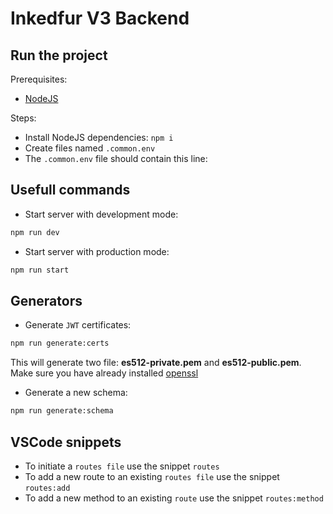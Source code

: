 # Inkedfur V3 Backend

## Run the project

Prerequisites:

- [NodeJS](https://nodejs.org/en/)

Steps:

- Install NodeJS dependencies: `npm i`
- Create files named `.common.env`
- The `.common.env` file should contain this line:

## Usefull commands

- Start server with development mode:

```bash
npm run dev
```

- Start server with production mode:

```bash
npm run start
```

## Generators

- Generate `JWT` certificates:

```bash
npm run generate:certs
```

This will generate two file: **es512-private.pem** and **es512-public.pem**. Make sure you have already installed [openssl](https://www.openssl.org/)

- Generate a new schema:

```bash
npm run generate:schema
```

## VSCode snippets

- To initiate a `routes file` use the snippet `routes`
- To add a new route to an existing `routes file` use the snippet `routes:add`
- To add a new method to an existing `route` use the snippet `routes:method`
